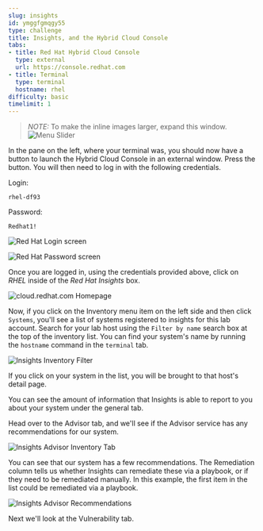 ```yaml
---
slug: insights
id: ymggfgmqgy55
type: challenge
title: Insights, and the Hybrid Cloud Console
tabs:
- title: Red Hat Hybrid Cloud Console
  type: external
  url: https://console.redhat.com
- title: Terminal
  type: terminal
  hostname: rhel
difficulty: basic
timelimit: 1
---
```

>_NOTE:_ To make the inline images larger, expand this window.
![Menu Slider](../assets/slider.png)

In the pane on the left, where your terminal was, you should now have a button to launch the Hybrid Cloud Console in an external window.  Press the button. You will then need to log in with the following credentials.

Login:

```text
rhel-df93
```

Password:

```text
Redhat1!
```
![Red Hat Login screen](../assets/cloud-console-login.png)

![Red Hat Password screen](../assets/cloud-console-login-pass.png)

Once you are logged in, using the credentials provided above, click on
_RHEL_ inside of the _Red Hat Insights_ box.

![cloud.redhat.com Homepage](../assets/RHEl_insights_select.png)

Now, if you click on the Inventory menu item on the left side and then click `Systems`, you'll see a list of systems registered to insights for this lab account.  Search for your lab host using the `Filter by name` search box at the top of the inventory list. You can find your system's name by running the `hostname` command in the `terminal` tab.

![Insights Inventory Filter](../assets/insights-inv-filter.png)

If you click on your system in the list, you will be brought to that host's detail page.

You can see the amount of information that Insights is able to report to you about your system under the general tab.

Head over to the Advisor tab, and we'll see if the Advisor service has any recommendations for our system.

![Insights Advisor Inventory Tab](../assets/insights-advisor-inv.png)

You can see that our system has a few recommendations.  The Remediation column tells us whether Insights can remediate these via a playbook, or if they need to be remediated manually.  In this example, the first item in the list could be remediated via a playbook.

![Insights Advisor Recommendations](../assets/advisor-recommendations.png)

Next we'll look at the Vulnerability tab.

